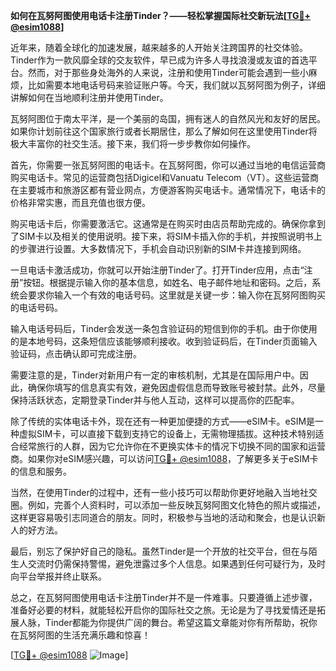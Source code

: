**如何在瓦努阿图使用电话卡注册Tinder？——轻松掌握国际社交新玩法[[TG💪+ @esim1088](https://t.me/s/esim1088)]**

近年来，随着全球化的加速发展，越来越多的人开始关注跨国界的社交体验。Tinder作为一款风靡全球的交友软件，早已成为许多人寻找浪漫或友谊的首选平台。然而，对于那些身处海外的人来说，注册和使用Tinder可能会遇到一些小麻烦，比如需要本地电话号码来验证账户等。今天，我们就以瓦努阿图为例子，详细讲解如何在当地顺利注册并使用Tinder。

瓦努阿图位于南太平洋，是一个美丽的岛国，拥有迷人的自然风光和友好的居民。如果你计划前往这个国家旅行或者长期居住，那么了解如何在这里使用Tinder将极大丰富你的社交生活。接下来，我们将一步步教你如何操作。

首先，你需要一张瓦努阿图的电话卡。在瓦努阿图，你可以通过当地的电信运营商购买电话卡。常见的运营商包括Digicel和Vanuatu Telecom（VT）。这些运营商在主要城市和旅游区都有营业网点，方便游客购买电话卡。通常情况下，电话卡的价格非常实惠，而且充值也很方便。

购买电话卡后，你需要激活它。这通常是在购买时由店员帮助完成的。确保你拿到了SIM卡以及相关的使用说明。接下来，将SIM卡插入你的手机，并按照说明书上的步骤进行设置。大多数情况下，手机会自动识别新的SIM卡并连接到网络。

一旦电话卡激活成功，你就可以开始注册Tinder了。打开Tinder应用，点击“注册”按钮。根据提示输入你的基本信息，如姓名、电子邮件地址和密码。之后，系统会要求你输入一个有效的电话号码。这里就是关键一步：输入你在瓦努阿图购买的电话号码。

输入电话号码后，Tinder会发送一条包含验证码的短信到你的手机。由于你使用的是本地号码，这条短信应该能够顺利接收。收到验证码后，在Tinder页面输入验证码，点击确认即可完成注册。

需要注意的是，Tinder对新用户有一定的审核机制，尤其是在国际用户中。因此，确保你填写的信息真实有效，避免因虚假信息而导致账号被封禁。此外，尽量保持活跃状态，定期登录Tinder并与他人互动，这样可以提高你的匹配率。

除了传统的实体电话卡外，现在还有一种更加便捷的方式——eSIM卡。eSIM是一种虚拟SIM卡，可以直接下载到支持它的设备上，无需物理插拔。这种技术特别适合经常旅行的人群，因为它允许你在不更换实体卡的情况下切换不同的国家和运营商。如果你对eSIM感兴趣，可以访问[TG💪+ @esim1088](https://t.me/s/esim1088)，了解更多关于eSIM卡的信息和服务。

当然，在使用Tinder的过程中，还有一些小技巧可以帮助你更好地融入当地社交圈。例如，完善个人资料时，可以添加一些反映瓦努阿图文化特色的照片或描述，这样更容易吸引志同道合的朋友。同时，积极参与当地的活动和聚会，也是认识新人的好方法。

最后，别忘了保护好自己的隐私。虽然Tinder是一个开放的社交平台，但在与陌生人交流时仍需保持警惕，避免泄露过多个人信息。如果遇到任何可疑行为，及时向平台举报并终止联系。

总之，在瓦努阿图使用电话卡注册Tinder并不是一件难事。只要遵循上述步骤，准备好必要的材料，就能轻松开启你的国际社交之旅。无论是为了寻找爱情还是拓展人脉，Tinder都能为你提供广阔的舞台。希望这篇文章能对你有所帮助，祝你在瓦努阿图的生活充满乐趣和惊喜！

[[TG💪+ @esim1088](https://t.me/s/esim1088) ![Image](https://i.postimg.cc/4NQfJmqS/Snipaste-2025-05-13-00-14-12.png)]